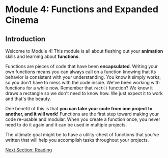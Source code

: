 # Module 4: Functions and Expanded Cinema

## Introduction

Welcome to Module 4! This module is all about fleshing out your **animation** skills and learning about **functions**.

Functions are pieces of code that have been **encapsulated**. Writing your own functions means you can always call on a function knowing that its behavior is consistent with your understanding. You know it simply works, so you don't have to mess with the code inside. We've been working with functions for a while now. Remember that `rect()` function? We know it draws a rectangle so we don't need to know how. We just expect it to work and that's the beauty.

One benefit of this is that **you can take your code from one project to another, and it will work!** Functions are the first step toward making your code  re-usable and modular. When you create a function once, you never need  to do it again and it can be used in multiple projects.

The ultimate goal might be to have a utility-chest of functions that you've written that will help you  accomplish tasks throughout your projects.

[Next Section: Reading](1_READING.md)

